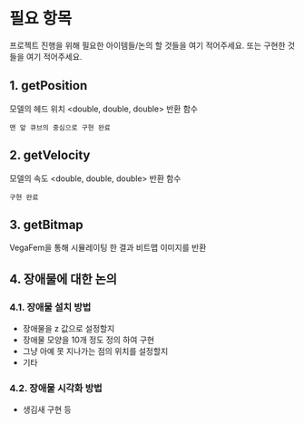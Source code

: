 # 필요 항목
프로젝트 진행을 위해 필요한 아이템들/논의 할 것들을 여기 적어주세요.
또는 구현한 것들을 여기 적어주세요.

## 1. getPosition
모델의 헤드 위치 <double, double, double> 반환 함수

`맨 앞 큐브의 중심으로 구현 완료`


## 2. getVelocity
모델의 속도 <double, double, double> 반환 함수

`구현 완료`


## 3. getBitmap
VegaFem을 통해 시뮬레이팅 한 결과 비트맵 이미지를 반환

## 4. 장애물에 대한 논의
### 4.1. 장애물 설치 방법
- 장애물을 z 값으로 설정할지
- 장애물 모양을 10개 정도 정의 하여 구현
- 그냥 아예 못 지나가는 점의 위치를 설정할지
- 기타

### 4.2. 장애물 시각화 방법
- 생김새 구현 등

